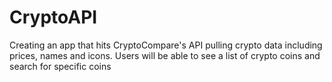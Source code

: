 # CryptoAPI

Creating an app that hits CryptoCompare's API pulling crypto data including prices, names and icons. Users will be able to see a list of crypto coins and search for specific coins
